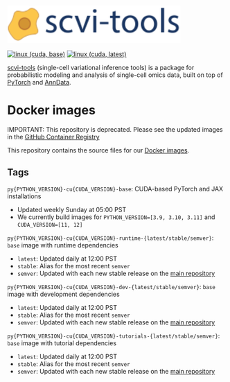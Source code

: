 <a href="https://scvi-tools.org/">
  <img
    src="https://github.com/scverse/scvi-tools/blob/main/docs/_static/scvi-tools-horizontal.svg?raw=true"
    width="400"
    alt="scvi-tools"
  >
</a>

[![linux (cuda, base)][linux-cuda-base-badge]][linux-cuda-base-link]
[![linux (cuda, latest)][linux-cuda-latest-badge]][linux-cuda-latest-link]

[scvi-tools] (single-cell variational inference tools) is a package for probabilistic modeling and
analysis of single-cell omics data, built on top of [PyTorch] and [AnnData].

# Docker images

IMPORTANT: This repository is deprecated. Please see the updated images in the [GitHub Container
Registry](https://github.com/scverse/scvi-tools/pkgs/container/scvi-tools)

This repository contains the source files for our [Docker images].

## Tags

`py{PYTHON_VERSION}-cu{CUDA_VERSION}-base`: CUDA-based PyTorch and JAX installations

- Updated weekly Sunday at 05:00 PST
- We currently build images for `PYTHON_VERSION=[3.9, 3.10, 3.11]` and `CUDA_VERSION=[11, 12]`

`py{PYTHON_VERSION}-cu{CUDA_VERSION}-runtime-{latest/stable/semver}`: `base` image with runtime
dependencies

- `latest`: Updated daily at 12:00 PST
- `stable`: Alias for the most recent `semver`
- `semver`: Updated with each new stable release on the [main repository]

`py{PYTHON_VERSION}-cu{CUDA_VERSION}-dev-{latest/stable/semver}`: `base` image with development
dependencies

- `latest`: Updated daily at 12:00 PST
- `stable`: Alias for the most recent `semver`
- `semver`: Updated with each new stable release on the [main repository]

`py{PYTHON_VERSION}-cu{CUDA_VERSION}-tutorials-{latest/stable/semver}`: `base` image with tutorial
dependencies

- `latest`: Updated daily at 12:00 PST
- `stable`: Alias for the most recent `semver`
- `semver`: Updated with each new stable release on the [main repository]

[anndata]: https://anndata.readthedocs.io/en/latest/
[docker images]: https://hub.docker.com/repository/docker/scverse/scvi-tools/general
[linux-cuda-base-badge]: https://github.com/YosefLab/scvi-tools-docker/actions/workflows/linux_cuda_base.yaml/badge.svg
[linux-cuda-base-link]: https://github.com/YosefLab/scvi-tools-docker/actions/workflows/linux_cuda_base.yaml
[linux-cuda-latest-badge]: https://github.com/YosefLab/scvi-tools-docker/actions/workflows/linux_cuda_latest_scheduled.yaml/badge.svg
[linux-cuda-latest-link]: https://github.com/YosefLab/scvi-tools-docker/actions/workflows/linux_cuda_latest_scheduled.yaml
[main repository]: https://github.com/scverse/scvi-tools
[pytorch]: https://pytorch.org
[scvi-tools]: https://scvi-tools.org/
